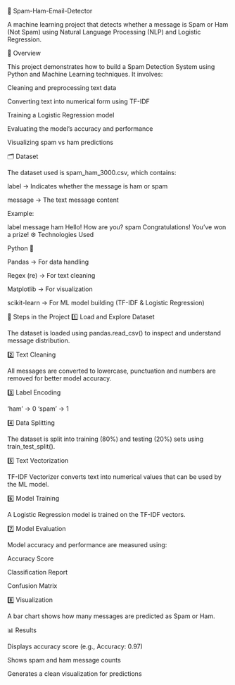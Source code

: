 📧 Spam-Ham-Email-Detector

A machine learning project that detects whether a message is Spam or Ham (Not Spam) using Natural Language Processing (NLP) and Logistic Regression.

🧠 Overview

This project demonstrates how to build a Spam Detection System using Python and Machine Learning techniques.
It involves:

Cleaning and preprocessing text data

Converting text into numerical form using TF-IDF

Training a Logistic Regression model

Evaluating the model’s accuracy and performance

Visualizing spam vs ham predictions

🗂️ Dataset

The dataset used is spam_ham_3000.csv, which contains:

label → Indicates whether the message is ham or spam

message → The text message content

Example:

label	message
ham	Hello! How are you?
spam	Congratulations! You’ve won a prize!
⚙️ Technologies Used

Python 🐍

Pandas → For data handling

Regex (re) → For text cleaning

Matplotlib → For visualization

scikit-learn → For ML model building (TF-IDF & Logistic Regression)

🧩 Steps in the Project
1️⃣ Load and Explore Dataset

The dataset is loaded using pandas.read_csv() to inspect and understand message distribution.

2️⃣ Text Cleaning

All messages are converted to lowercase, punctuation and numbers are removed for better model accuracy.

3️⃣ Label Encoding

‘ham’ → 0
‘spam’ → 1

4️⃣ Data Splitting

The dataset is split into training (80%) and testing (20%) sets using train_test_split().

5️⃣ Text Vectorization

TF-IDF Vectorizer converts text into numerical values that can be used by the ML model.

6️⃣ Model Training

A Logistic Regression model is trained on the TF-IDF vectors.

7️⃣ Model Evaluation

Model accuracy and performance are measured using:

Accuracy Score

Classification Report

Confusion Matrix

8️⃣ Visualization

A bar chart shows how many messages are predicted as Spam or Ham.

📊 Results

Displays accuracy score (e.g., Accuracy: 0.97)

Shows spam and ham message counts

Generates a clean visualization for predictions



